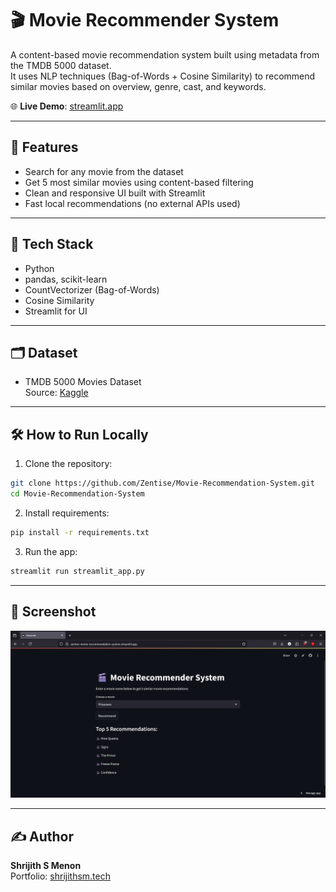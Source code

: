 
# 🎬 Movie Recommender System

A content-based movie recommendation system built using metadata from the TMDB 5000 dataset.  
It uses NLP techniques (Bag-of-Words + Cosine Similarity) to recommend similar movies based on overview, genre, cast, and keywords.

🌐 **Live Demo**: [streamlit.app](https://zentise-movie-recommendation-system.streamlit.app/)

---

## 🚀 Features

- Search for any movie from the dataset
- Get 5 most similar movies using content-based filtering
- Clean and responsive UI built with Streamlit
- Fast local recommendations (no external APIs used)

---

## 🧠 Tech Stack

- Python 
- pandas, scikit-learn
- CountVectorizer (Bag-of-Words)
- Cosine Similarity
- Streamlit for UI

---

## 🗂 Dataset

- TMDB 5000 Movies Dataset  
  Source: [Kaggle](https://www.kaggle.com/datasets/tmdb/tmdb-movie-metadata)

---

## 🛠 How to Run Locally

1. Clone the repository:
```bash
git clone https://github.com/Zentise/Movie-Recommendation-System.git
cd Movie-Recommendation-System
```


2. Install requirements:
```bash
pip install -r requirements.txt
```

3. Run the app:
```bash
streamlit run streamlit_app.py
```

---

## 📸 Screenshot

![Movie Recommender Screenshot](image.png)

---

## ✍️ Author

**Shrijith S Menon**  
Portfolio: [shrijithsm.tech](https://shrijithsm.tech)
